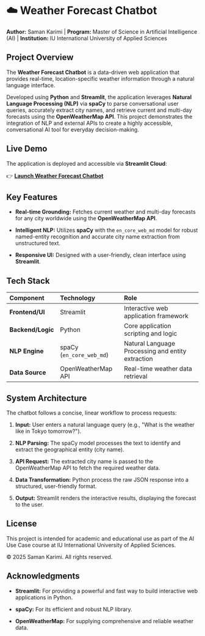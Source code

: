 # ☁️ Weather Forecast Chatbot

**Author:** Saman Karimi | **Program:** Master of Science in Artificial Intelligence (AI) | **Institution:** IU International University of Applied Sciences

##  Project Overview

The **Weather Forecast Chatbot** is a data-driven web application that provides real-time, location-specific weather information through a natural language interface.

Developed using **Python** and **Streamlit**, the application leverages **Natural Language Processing (NLP)** via **spaCy** to parse conversational user queries, accurately extract city names, and retrieve current and multi-day forecasts using the **OpenWeatherMap API**. This project demonstrates the integration of NLP and external APIs to create a highly accessible, conversational AI tool for everyday decision-making.

##  Live Demo

The application is deployed and accessible via **Streamlit Cloud**:

👉 [**Launch Weather Forecast Chatbot**](https://saman-karimi-chatbot-ai-use-case-iu.streamlit.app)

## Key Features

* **Real-time Grounding:** Fetches current weather and multi-day forecasts for any city worldwide using the **OpenWeatherMap API**.

* **Intelligent NLP:** Utilizes **spaCy** with the `en_core_web_md` model for robust named-entity recognition and accurate city name extraction from unstructured text.

* **Responsive UI:** Designed with a user-friendly, clean interface using **Streamlit**.

##  Tech Stack

| **Component** | **Technology** | **Role** | 
| :--- | :--- | :--- | 
| **Frontend/UI** | Streamlit | Interactive web application framework | 
| **Backend/Logic** | Python | Core application scripting and logic | 
| **NLP Engine** | spaCy (`en_core_web_md`) | Natural Language Processing and entity extraction | 
| **Data Source** | OpenWeatherMap API | Real-time weather data retrieval | 

##  System Architecture

The chatbot follows a concise, linear workflow to process requests:

1. **Input:** User enters a natural language query (e.g., "What is the weather like in Tokyo tomorrow?").

2. **NLP Parsing:** The spaCy model processes the text to identify and extract the geographical entity (city name).

3. **API Request:** The extracted city name is passed to the OpenWeatherMap API to fetch the required weather data.

4. **Data Transformation:** Python process the raw JSON response into a structured, user-friendly format.

5. **Output:** Streamlit renders the interactive results, displaying the forecast to the user.

##  License

This project is intended for academic and educational use as part of the AI Use Case course at IU International University of Applied Sciences.

© 2025 Saman Karimi. All rights reserved.

##  Acknowledgments

* **Streamlit:** For providing a powerful and fast way to build interactive web applications in Python.

* **spaCy:** For its efficient and robust NLP library.

* **OpenWeatherMap:** For supplying comprehensive and reliable weather data.
